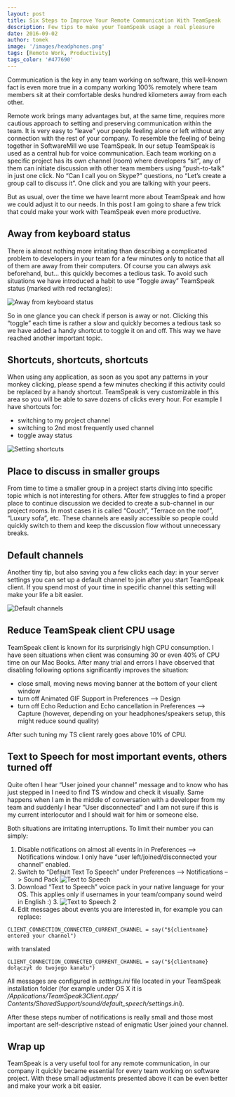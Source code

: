 ```yaml
---
layout: post
title: Six Steps to Improve Your Remote Communication With TeamSpeak
description: Few tips to make your TeamSpeak usage a real pleasure 
date: 2016-09-02
author: tomek
image: '/images/headphones.png'
tags: [Remote Work, Productivity]
tags_color: '#477690'
---
```


Communication is the key in any team working on software, this well-known fact is even more true in a company 
working 100% remotely where team members sit at their comfortable desks hundred kilometers away from each other.

Remote work brings many advantages but, at the same time, requires more cautious approach to setting and 
preserving communication within the team. It is very easy to “leave” your people feeling alone or left without 
any connection with the rest of your company. To resemble the feeling of being together in SoftwareMill we use 
TeamSpeak. In our setup TeamSpeak is used as a central hub for voice communication. Each team working on 
a specific project has its own channel (room) where developers “sit”, any of them can initiate discussion with 
other team members using “push-to-talk” in just one click. No “Can I call you on Skype?” questions, no 
“Let’s create a group call to discuss it”. One click and you are talking with your peers.

But as usual, over the time we have learnt more about TeamSpeak and how we could adjust it to our needs. In this 
post I am going to share a few trick that could make your work with TeamSpeak even more productive.

## Away from keyboard status

There is almost nothing more irritating than describing a complicated problem to developers in your team for 
a few minutes only to notice that all of them are away from their computers. Of course you can always ask 
beforehand, but… this quickly becomes a tedious task. To avoid such situations we have introduced a habit 
to use “Toggle away” TeamSpeak status (marked with red rectangles):


![Away from keyboard status]({{site.baseurl}}/images/team_speak_away_all.png)


So in one glance you can check if person is away or not. Clicking this “toggle” each time is rather a slow 
and quickly becomes a tedious task so we have added a handy shortcut to toggle it on and off. This way we 
have reached another important topic.

## Shortcuts, shortcuts, shortcuts

When using any application, as soon as you spot any patterns in your monkey clicking, please spend 
a few minutes checking if this activity could be replaced by a handy shortcut. TeamSpeak is very customizable 
in this area so you will be able to save dozens of clicks every hour. For example I have shortcuts for:

* switching to my project channel
* switching to 2nd most frequently used channel
* toggle away status


![Setting shortcuts]({{site.baseurl}}/images/team_speak_shortcuts.png)

## Place to discuss in smaller groups

From time to time a smaller group in a project starts diving into specific topic which is not interesting 
for others. After few struggles to find a proper place to continue discussion we decided to create 
a sub-channel in our project rooms. In most cases it is called “Couch”, “Terrace on the roof”, “Luxury sofa”, 
etc. These channels are easily accessible so people could quickly switch to them and keep the discussion 
flow without unnecessary breaks.

## Default channels

Another tiny tip, but also saving you a few clicks each day: in your server settings you can set up a default 
channel to join after you start TeamSpeak client. If you spend most of your time in specific channel this 
setting will make your life a bit easier.

![Default channels]({{site.baseurl}}/images/team_speak_default_channel-1.png)

## Reduce TeamSpeak client CPU usage

TeamSpeak client is known for its surprisingly high CPU consumption. I have seen situations when client was 
consuming 30 or even 40% of CPU time on our Mac Books. After many trial and errors I have observed that 
disabling following options significantly improves the situation:

* close small, moving news moving banner at the bottom of your client window
* turn off Animated GIF Support in Preferences –> Design
* turn off Echo Reduction and Echo cancellation in Preferences –> Capture (however, depending on your 
headphones/speakers setup, this might reduce sound quality)

After such tuning my TS client rarely goes above 10% of CPU.

## Text to Speech for most important events, others turned off

Quite often I hear “User joined your channel” message and to know who has just stepped in I need to find 
TS window and check it visually. Same happens when I am in the middle of conversation with a developer 
from my team and suddenly I hear “User disconnected” and I am not sure if this is my current interlocutor 
and I should wait for him or someone else.

Both situations are irritating interruptions. To limit their number you can simply:

1. Disable notifications on almost all events in in Preferences –> Notifications window. 
I only have “user left/joined/disconnected your channel” enabled.
2. Switch to “Default Text To Speech” under Preferences –> Notifications –> Sound Pack ![Text to Speech]({{site.baseurl}}/images/team_speak_text_to_speech-1.png)
4. Download “Text to Speech” voice pack in your native language for your OS. This applies only 
if usernames in your team/company sound weird in English :) 3. ![Text to Speech 2]({{site.baseurl}}/images/text_to_speech-1.png) 
5. Edit messages about events you are interested in, for example you can replace:

```shell
CLIENT_CONNECTION_CONNECTED_CURRENT_CHANNEL = say("${clientname} entered your channel")
```

with translated

```shell
CLIENT_CONNECTION_CONNECTED_CURRENT_CHANNEL = say("${clientname} dołączył do twojego kanału")
```
All messages are configured in _settings.ini_ file located in your TeamSpeak installation folder 
(for example under OS X it is _/Applications/TeamSpeak3Client.app/ Contents/SharedSupport/sound/default_speech/settings.ini_).

After these steps number of notifications is really small and those most important are self-descriptive 
nstead of enigmatic User joined your channel.

## Wrap up

TeamSpeak is a very useful tool for any remote communication, in our company it quickly became essential for 
every team working on software project. With these small adjustments presented above it can be even better 
and make your work a bit easier.
